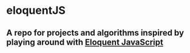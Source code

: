 # eloquentJS

## A repo for projects and algorithms inspired by playing around with [Eloquent JavaScript](https://eloquentjavascript.net/)
